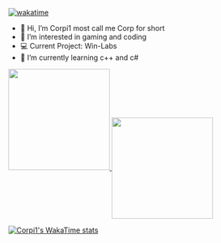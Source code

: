 [![wakatime](https://wakatime.com/badge/user/dc5608ba-abdb-4d5d-8789-16bac0be884c.svg)](https://wakatime.com/@dc5608ba-abdb-4d5d-8789-16bac0be884c)

- 👋 Hi, I’m Corpi1 most call me Corp for short
- 👀 I’m interested in gaming and coding
- 💻 Current Project: Win-Labs
- 🌱 I’m currently learning c++ and c#

<a href="https://github.com/corp-i1">
  <img height=200 src="https://github-readme-stats.vercel.app/api?username=Corp-i1&show_icons=true&theme=radical"/>
</a>
<a href="https://github.com/corp-i1">
  <img height=200 align="center" src="https://github-readme-stats.vercel.app/api/top-langs/?username=Corp-i1&theme=radical&show_icons=true&layout=compact&langs_count=8&card_width=320" />
</a>

[![Corpi1's WakaTime stats](https://github-readme-stats.vercel.app/api/wakatime?username=Corpi1&theme=radical&Compact)](https://github.com/anuraghazra/github-readme-stats)
